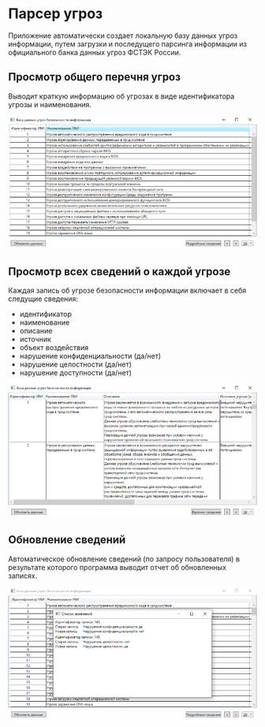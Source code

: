 # Парсер угроз

Приложение автоматически создает локальную базу данных угроз информации, путем загрузки и последущего парсинга информации из официального банка данных угроз ФСТЭК России. 

## Просмотр общего перечня угроз

Выводит краткую информацию об угрозах в виде идентификатора угрозы и наименования.

<div align="center">

![Alt text](./Resources/Parser_short_info.png) 

</div>

## Просмотр всех сведений о каждой угрозе

Каждая запись об угрозе безопасности информации включает в себя следущие сведения:

- идентификатор
- наименование
- описание
- источник
- объект воздействия
- нарушение конфиденциальности (да/нет)
- нарушение целостности (да/нет)
- нарушение доступности (да/нет)

<div align="center">

![Alt text](./Resources/Parser_detailed_info.png) 

</div>

## Обновление сведений

Автоматическое обновление сведений (по запросу пользователя) в результате которого программа выводит отчет об обновленных записях.

<div align="center">

![Alt text](./Resources/Parser_update_info.png) 

</div>
